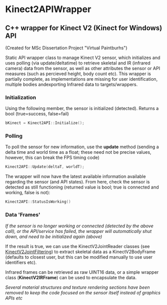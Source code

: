 # Kinect2APIWrapper
## C++ wrapper for Kinect V2 (Kinect for Windows) API

(Created for MSc Dissertation Project "Virtual Paintburhs")

Static API wrapper class to manage Kinect V2 sensor, which initializes and uses polling (via update/deltatime) to retrieve skeletal and IR (infrared camera) data from the sensor, as well as other attributes the sensor or API measures (such as percieved height, body count etc). This wrapper is partially complete, as implementations are missing for user identification, multiple bodies andexporting  Infrared data to targets/wrappers.

### Initialization
Using the following member, the sensor is initialized (detected). Returns a bool (true=success, false=fail)
```C++
bKinect = Kinect2API::Initialize();
```


### Polling
To poll the sensor for new information, use the **update** method (sending a delta time and world time as a float; these need not be precise values, however, this can break the FPS timing code)

```C++
Kinect2API::Update(deltaT, worldT);
```

The wrapper will now have the latest available information available regarding the sensor (and API states). From here, check the sensor is detected as still functioning (returned value is bool; true is connected and working, false is not):

```C++
Kinect2API::StatusIsWorking()
```

### Data 'Frames'

*If the sensor is no longer working or connected (detected by the above call), or the API/service has failed, the wrapper will automatically shut down, and need to be initialized again (above)*

If the result is true, we can use the KinectV2JointReader classes (see [KinectV2JointFiltering](https://github.com/Chris-Donnelly/KinectV2JointFiltering)) to extract skeletal data as a KinectV2BodyFrame (defaults to closest user, but this can be modified manually to use user identifiers etc).

Infrared frames can be retrieved as raw UINT16 data, or a simple wrapper class (**KinectV2IRFrame**) can be used to encapsulate the data.

*Several material structures and texture rendering sections have been removed to keep the code focused on the sensor itself instead of graphics APIs etc*


